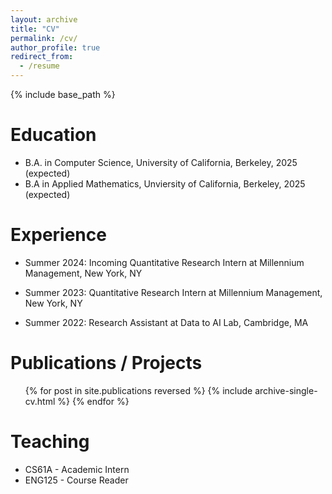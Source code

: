 ```yaml
---
layout: archive
title: "CV"
permalink: /cv/
author_profile: true
redirect_from:
  - /resume
---
```


{% include base_path %}

Education
======
* B.A. in Computer Science, University of California, Berkeley, 2025 (expected)
* B.A in Applied Mathematics, Unviersity of California, Berkeley, 2025 (expected)

Experience
======
* Summer 2024: Incoming Quantitative Research Intern at Millennium Management, New York, NY

* Summer 2023: Quantitative Research Intern at Millennium Management, New York, NY

* Summer 2022: Research Assistant at Data to AI Lab, Cambridge, MA
  
Publications / Projects
======
  <ul>{% for post in site.publications reversed %}
    {% include archive-single-cv.html %}
  {% endfor %}</ul>
  
Teaching
======
* CS61A - Academic Intern
* ENG125 - Course Reader

